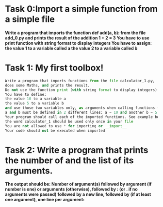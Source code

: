 # Task 0:Import a simple function from a simple file
**Write a program that imports the function def add(a, b):
from the file add_0.py and prints the result of the addition 1 + 2 = 3
You have to use print function with string format to display integers
You have to assign:
the value 1 to a variable called a
the value 2 to a variable called b**

# Task 1: My first toolbox!
```python
Write a program that imports functions from the file calculator_1.py,
does some Maths, and prints the result.
Do not use the function print (with string format to display integers) more than 4 times
You have to define:
the value 10 to a variable a
the value 5 to a variable b
and use those two variables only, as arguments when calling functions (including print)
a and b must be defined in 2 different lines: a = 10 and another b = 5
Your program should call each of the imported functions. See example below for format
the word calculator_1 should be used only once in your file
You are not allowed to use * for importing or __import__
Your code should not be executed when imported
```
# Task 2: Write a program that prints the number of and the list of its arguments.
**The output should be:
Number of argument(s) followed by argument
(if number is one) or arguments (otherwise), followed by
: (or . if no arguments were passed) followed by
a new line, followed by (if at least one argument),
one line per argument:**